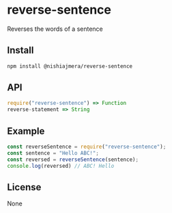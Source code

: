 # reverse-sentence
Reverses the words of a sentence
## Install
```sh
npm install @nishiajmera/reverse-sentence
```
## API
```js
require("reverse-sentence") => Function
reverse-statement => String
```
## Example
```js
const reverseSentence = require("reverse-sentence"); 
const sentence = "Hello ABC!"; 
const reversed = reverseSentence(sentence); 
console.log(reversed) // ABC! Hello
```
## License
None
